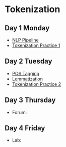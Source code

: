 # Tokenization

## Day 1 Monday

- [NLP Pipeline](pipeline.md)
- [Tokenization Practice 1](practice.ipynb)


## Day 2 Tuesday
- [POS Tagging](pos.md)
- [Lemmatization](lemma.md)
- [Tokenization Practice 2](practice2.ipynb)

## Day 3 Thursday

- Forum: 

## Day 4 Friday

- Lab: 
